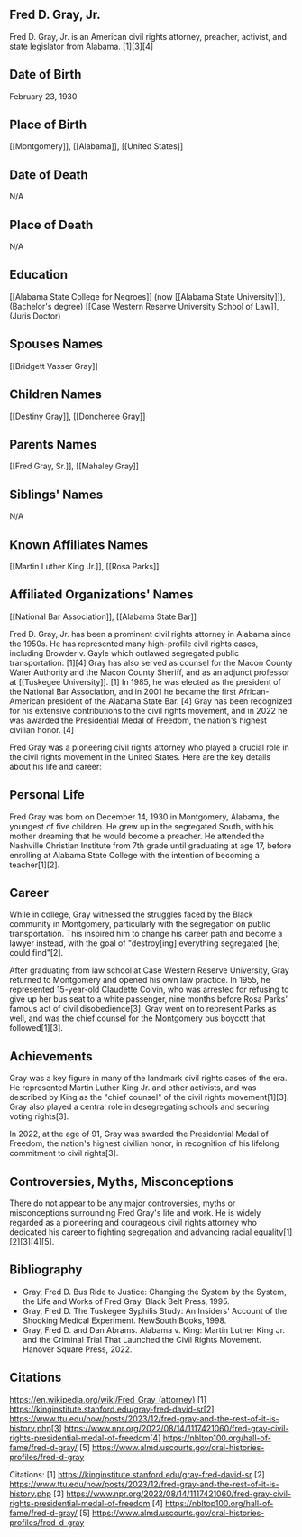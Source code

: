 ## Fred D. Gray, Jr.

Fred D. Gray, Jr. is an American civil rights attorney, preacher, activist, and state legislator from Alabama. [1][3][4]

## Date of Birth
February 23, 1930

## Place of Birth
[[Montgomery]], [[Alabama]], [[United States]]

## Date of Death
N/A

## Place of Death
N/A

## Education
[[Alabama State College for Negroes]] (now [[Alabama State University]]), (Bachelor's degree)
[[Case Western Reserve University School of Law]], (Juris Doctor)

## Spouses Names
[[Bridgett Vasser Gray]]

## Children Names
[[Destiny Gray]], [[Doncheree Gray]]

## Parents Names
[[Fred Gray, Sr.]], [[Mahaley Gray]]

## Siblings' Names
N/A

## Known Affiliates Names
[[Martin Luther King Jr.]], [[Rosa Parks]]

## Affiliated Organizations' Names
[[National Bar Association]], [[Alabama State Bar]]

Fred D. Gray, Jr. has been a prominent civil rights attorney in Alabama since the 1950s. He has represented many high-profile civil rights cases, including Browder v. Gayle which outlawed segregated public transportation. [1][4] Gray has also served as counsel for the Macon County Water Authority and the Macon County Sheriff, and as an adjunct professor at [[Tuskegee University]]. [1] In 1985, he was elected as the president of the National Bar Association, and in 2001 he became the first African-American president of the Alabama State Bar. [4] Gray has been recognized for his extensive contributions to the civil rights movement, and in 2022 he was awarded the Presidential Medal of Freedom, the nation's highest civilian honor. [4]

Fred Gray was a pioneering civil rights attorney who played a crucial role in the civil rights movement in the United States. Here are the key details about his life and career:

## Personal Life
Fred Gray was born on December 14, 1930 in Montgomery, Alabama, the youngest of five children. He grew up in the segregated South, with his mother dreaming that he would become a preacher. He attended the Nashville Christian Institute from 7th grade until graduating at age 17, before enrolling at Alabama State College with the intention of becoming a teacher[1][2].

## Career
While in college, Gray witnessed the struggles faced by the Black community in Montgomery, particularly with the segregation on public transportation. This inspired him to change his career path and become a lawyer instead, with the goal of "destroy[ing] everything segregated [he] could find"[2]. 

After graduating from law school at Case Western Reserve University, Gray returned to Montgomery and opened his own law practice. In 1955, he represented 15-year-old Claudette Colvin, who was arrested for refusing to give up her bus seat to a white passenger, nine months before Rosa Parks' famous act of civil disobedience[3]. Gray went on to represent Parks as well, and was the chief counsel for the Montgomery bus boycott that followed[1][3].

## Achievements
Gray was a key figure in many of the landmark civil rights cases of the era. He represented Martin Luther King Jr. and other activists, and was described by King as the "chief counsel" of the civil rights movement[1][3]. Gray also played a central role in desegregating schools and securing voting rights[3].

In 2022, at the age of 91, Gray was awarded the Presidential Medal of Freedom, the nation's highest civilian honor, in recognition of his lifelong commitment to civil rights[3].

## Controversies, Myths, Misconceptions
There do not appear to be any major controversies, myths or misconceptions surrounding Fred Gray's life and work. He is widely regarded as a pioneering and courageous civil rights attorney who dedicated his career to fighting segregation and advancing racial equality[1][2][3][4][5].

## Bibliography
- Gray, Fred D. Bus Ride to Justice: Changing the System by the System, the Life and Works of Fred Gray. Black Belt Press, 1995.
- Gray, Fred D. The Tuskegee Syphilis Study: An Insiders' Account of the Shocking Medical Experiment. NewSouth Books, 1998.
- Gray, Fred D. and Dan Abrams. Alabama v. King: Martin Luther King Jr. and the Criminal Trial That Launched the Civil Rights Movement. Hanover Square Press, 2022.

## Citations 
https://en.wikipedia.org/wiki/Fred_Gray_(attorney)
[1] https://kinginstitute.stanford.edu/gray-fred-david-sr[2] https://www.ttu.edu/now/posts/2023/12/fred-gray-and-the-rest-of-it-is-history.php[3] https://www.npr.org/2022/08/14/1117421060/fred-gray-civil-rights-presidential-medal-of-freedom[4] https://nbltop100.org/hall-of-fame/fred-d-gray/
[5] https://www.almd.uscourts.gov/oral-histories-profiles/fred-d-gray

Citations:
[1] https://kinginstitute.stanford.edu/gray-fred-david-sr
[2] https://www.ttu.edu/now/posts/2023/12/fred-gray-and-the-rest-of-it-is-history.php
[3] https://www.npr.org/2022/08/14/1117421060/fred-gray-civil-rights-presidential-medal-of-freedom
[4] https://nbltop100.org/hall-of-fame/fred-d-gray/
[5] https://www.almd.uscourts.gov/oral-histories-profiles/fred-d-gray